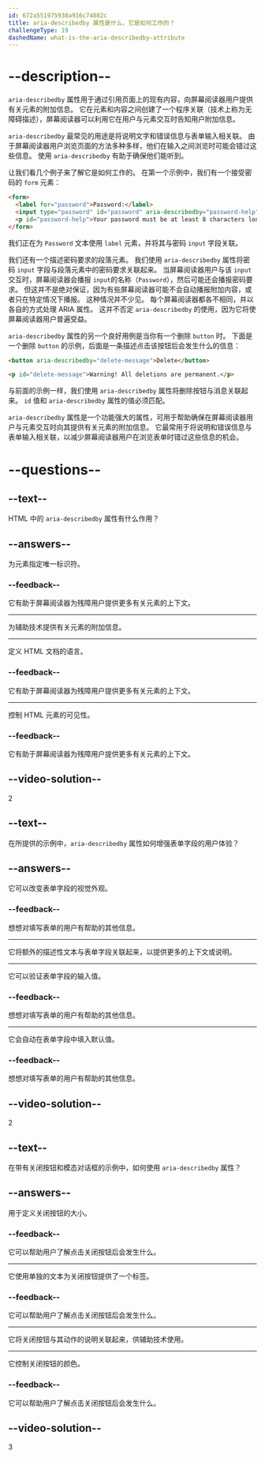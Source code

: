 ```yaml
---
id: 672a551975938a916c74802c
title: aria-describedby 属性是什么，它是如何工作的？
challengeType: 19
dashedName: what-is-the-aria-describedby-attribute
---
```


# --description--

`aria-describedby` 属性用于通过引用页面上的现有内容，向屏幕阅读器用户提供有关元素的附加信息。 它在元素和内容之间创建了一个程序关联（技术上称为无障碍描述），屏幕阅读器可以利用它在用户与元素交互时告知用户附加信息。

`aria-describedby` 最常见的用途是将说明文字和错误信息与表单输入相关联。 由于屏幕阅读器用户浏览页面的方法多种多样，他们在输入之间浏览时可能会错过这些信息。 使用 `aria-describedby` 有助于确保他们能听到。

让我们看几个例子来了解它是如何工作的。 在第一个示例中，我们有一个接受密码的 `form` 元素：

```html
<form>
  <label for="password">Password:</label>
  <input type="password" id="password" aria-describedby="password-help" />
  <p id="password-help">Your password must be at least 8 characters long.</p>
</form>
```

我们正在为 `Password` 文本使用 `label` 元素，并将其与密码 `input` 字段关联。

我们还有一个描述密码要求的段落元素。 我们使用 `aria-describedby` 属性将密码 `input` 字段与段落元素中的密码要求关联起来。 当屏幕阅读器用户与该 `input` 交互时，屏幕阅读器会播报 `input`的名称（`Password`），然后可能还会播报密码要求。 但这并不是绝对保证，因为有些屏幕阅读器可能不会自动播报附加内容，或者只在特定情况下播报。 这种情况并不少见。 每个屏幕阅读器都各不相同，并以各自的方式处理 ARIA 属性。 这并不否定 `aria-describedby` 的使用，因为它将使屏幕阅读器用户普遍受益。

`aria-describedby` 属性的另一个良好用例是当你有一个删除 `button` 时。 下面是一个删除 `button` 的示例，后面是一条描述点击该按钮后会发生什么的信息：

```html
<button aria-describedby="delete-message">Delete</button>

<p id="delete-message">Warning! All deletions are permanent.</p>
```

与前面的示例一样，我们使用 `aria-describedby` 属性将删除按钮与消息关联起来。 `id` 值和 `aria-describedby` 属性的值必须匹配。

`aria-describedby` 属性是一个功能强大的属性，可用于帮助确保在屏幕阅读器用户与元素交互时向其提供有关元素的附加信息。 它最常用于将说明和错误信息与表单输入相关联，以减少屏幕阅读器用户在浏览表单时错过这些信息的机会。

# --questions--

## --text--

HTML 中的 `aria-describedby` 属性有什么作用？

## --answers--

为元素指定唯一标识符。

### --feedback--

它有助于屏幕阅读器为残障用户提供更多有关元素的上下文。

---

为辅助技术提供有关元素的附加信息。

---

定义 HTML 文档的语言。

### --feedback--

它有助于屏幕阅读器为残障用户提供更多有关元素的上下文。

---

控制 HTML 元素的可见性。

### --feedback--

它有助于屏幕阅读器为残障用户提供更多有关元素的上下文。

## --video-solution--

2

## --text--

在所提供的示例中，`aria-describedby` 属性如何增强表单字段的用户体验？

## --answers--

它可以改变表单字段的视觉外观。

### --feedback--

想想对填写表单的用户有帮助的其他信息。

---

它将额外的描述性文本与表单字段关联起来，以提供更多的上下文或说明。

---

它可以验证表单字段的输入值。

### --feedback--

想想对填写表单的用户有帮助的其他信息。

---

它会自动在表单字段中填入默认值。

### --feedback--

想想对填写表单的用户有帮助的其他信息。

## --video-solution--

2

## --text--

在带有关闭按钮和模态对话框的示例中，如何使用 `aria-describedby` 属性？

## --answers--

用于定义关闭按钮的大小。

### --feedback--

它可以帮助用户了解点击关闭按钮后会发生什么。

---

它使用单独的文本为关闭按钮提供了一个标签。

### --feedback--

它可以帮助用户了解点击关闭按钮后会发生什么。

---

它将关闭按钮与其动作的说明关联起来，供辅助技术使用。

---

它控制关闭按钮的颜色。

### --feedback--

它可以帮助用户了解点击关闭按钮后会发生什么。

## --video-solution--

3

